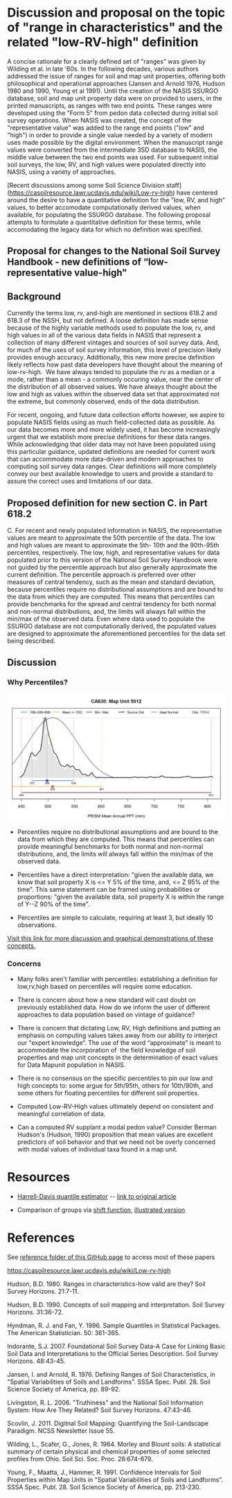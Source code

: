 # Discussion and proposal on the topic of "range in characteristics" and the related "low-RV-high" definition

A concise rationale for a clearly defined set of "ranges" was given by Wilding et al. in late '60s. In the following decades, various authors addressed the issue of ranges for soil and map unit properties, offering both philosophical and operational approaches (Jansen and Arnold 1976, Hudson 1980 and 1990, Young et al 1991). Until the creation of the NASIS SSURGO database, soil and map unit property data were on provided to users, in the printed manuscripts, as ranges with two end points. These ranges were developed using the "Form 5" from pedon data collected during initial soil survey operations. When NASIS was created, the concept of the "representative value" was added to the range end points ("low" and "high") in order to provide a single value needed by a variety of modern uses made possible by the digital environment. When the manuscript range values were converted from the intermediate 3SD database to NASIS, the middle value between the two end points was used. For subsequent initial soil surveys, the low, RV, and high values were populated directly into NASIS, using a variety of approaches.

[Recent discussions among some Soil Science Division staff] (https://casoilresource.lawr.ucdavis.edu/wiki/Low-rv-high) have centered around the desire to have a quantitative definition for the "low, RV, and high" values, to better accomodate computationally derived values, when available, for populating the SSURGO database. The following proposal attempts to formulate a quantitative definition for these terms, while accomodating the legacy data for which no definition was specified. 

## Proposal for changes to the National Soil Survey Handbook - new definitions of “low-representative value-high"

## Background

Currently the terms low, rv, and-high are mentioned in sections 618.2 and 618.3 of the NSSH, but not defined. A loose definition has
made sense because of the highly variable
methods used to populate the low, rv, and high values in all of the various
data fields in NASIS that represent a collection of many different vintages and
sources of soil survey data. And, for much of the uses of soil survey
information, this level of precision likely provides enough accuracy. Additionally,
this new more precise definition likely reflects how past data developers
have thought about the meaning of low-rv-high. 
We have always tended to populate the rv as a median or a mode, rather
than a mean - a commonly occuring value, near the center of the distribution of all observed values. We have always thought
about the low and high as values within the observed data set that approximated
not the extreme, but commonly observed, ends of the data distribution. 

For recent, ongoing, and future data collection efforts however, we aspire to populate
NASIS fields using as much field-collected data as possible. As our data
becomes more and more widely used, it has become increasingly urgent that we
establish more precise definitions for these data ranges. While acknowledging
that older data may not have been populated using this particular guidance,
updated definitions are needed for current work that can accommodate more
data-driven and modern approaches to computing soil survey data ranges. Clear definitions
will more completely convey our best available knowledge to users and provide a
standard to assure the correct uses and limitations of our data.

## Proposed definition for new section C. in Part 618.2

C.	For recent and newly populated information in NASIS, the representative values are meant to approximate the 50th percentile of the data. The low and high values are meant to approximate the 5th- 10th and the 90th-95th percentiles, respectively. The low, high, and representative values for data populated prior to this version of the National Soil Survey Handbook were not guided by the percentile approach but also generally approximate the current definition. The percentile approach is preferred over other measures of central tendency, such as the mean and standard deviation, because percentiles require no distributional assumptions and are bound to the data from which they are computed. This means that percentiles can provide benchmarks for the spread and central tendency for both normal and non-normal distributions, and, the limits will always fall within the min/max of the observed data. Even where data used to populate the SSURGO database are not computationally derived, the populated values are designed to approximate the aforementioned percentiles for the data set being described.

## Discussion

### Why Percentiles?

![](figures/CA630-5012-MAP-example.png)

* Percentiles require no distributional assumptions and are bound to the data from which they are computed. This means that percentiles can provide meaningful benchmarks for both normal and non-normal distributions, and, the limits will always fall within the min/max of the observed data.

* Percentiles have a direct interpretation: "given the available data, we know that soil property X is <= Y 5% of the time, and, <= Z 95% of the time". This same statement can be framed using probabilities or proportions: "given the available data, soil property X is within the range of Y--Z 90% of the time".

* Percentiles are simple to calculate, requiring at least 3, but ideally 10 observations.

[Visit this link for more discussion and graphical demonstrations of these concepts.](https://ncss-tech.github.io/soil-range-in-characteristics/why-percentiles.html) 

### Concerns

* Many folks aren't familiar with percentiles: establishing a definition for low,rv,high based on percentiles will require some education.

* There is concern about how a new standard will cast doubt on previously established data. How do we inform the user of
different approaches to data population based on vintage of guidance?

* There is concern that dictating Low, RV, High definitions and putting an emphasis on computing values takes away from our ability to interject our "expert knowledge“. The use of the word “approximate” is meant to accommodate the incorporation of  the field knowledge of soil properties and map unit concepts in the determination of exact values for Data Mapunit population in NASIS.

* There is no consensus on the specific percentiles to pin our low and high concepts to: some argue for 5th/95th, others for 10th/90th, and some others for floating percentiles for different soil properties.

* Computed Low-RV-High values ultimately depend on consistent and meaningful correlation of data.

* Can a computed RV supplant a modal pedon value? Consider Berman Hudson's (Hudson, 1990) proposition that mean values are excellent 
predictors of soil behavior and that we need not be overly concerned with modal values of individual taxa found in a map unit.

# Resources

 * [Harrell-Davis quantile estimator](https://garstats.wordpress.com/2016/06/09/the-harrell-davis-quantile-estimator/) -- [link to original article](https://www.jstor.org/stable/2335999?seq=1#page_scan_tab_contents)
 
 * Comparison of groups via [shift function](https://garstats.wordpress.com/2016/07/12/shift-function/), [illustrated version](https://garstats.wordpress.com/2017/02/04/shift-function-illustration/)
 

# References

See [reference folder of this GitHub page](https://github.com/ncss-tech/soil-range-in-characteristics/tree/master/references) to access most of these papers

https://casoilresource.lawr.ucdavis.edu/wiki/Low-rv-high

Hudson, B.D. 1980. Ranges in characteristics-how valid are they? Soil Survey Horizons. 21:7-11.

Hudson, B.D. 1990. Concepts of soil mapping and interpretation. Soil Survey Horizons. 31:36-72.

Hyndman, R. J. and Fan, Y. 1996. Sample Quantiles in Statistical Packages. The American Statistician. 50: 361-365.

Indorante, S.J. 2007. Foundational Soil Survey Data-A Case for Linking Basic Soil Data and Interpretations to the Official Series Description. Soil Survey Horizons. 48:43-45.

Jansen, I. and Arnold, R. 1976. Defining Ranges of Soil Characteristics, in "Spatial Variabilities of Soils and Landforms". SSSA Spec. Publ. 28. Soil Science Society of America, pp. 89-92.

Livingston, R. L. 2006. "Truthiness" and the National Soil Information System: How Are They Related? Soil Survey Horizons. 47:43-46.

Scovlin, J. 2011. Digitnal Soil Mapping: Quantifying the Soil-Landscape Paradigm. NCSS Newsletter Issue 55.

Wilding, L., Scafer, G., Jones, R. 1964. Morley and Blount soils: A statistical summary of certain physical and chemical properties of some selected profiles from Ohio. Soil Sci. Soc. Proc. 28:674-679.

Young, F., Maatta, J., Hammer, R. 1991. Confidence Intervals for Soil Properties within Map Units in "Spatial Variabilities of Soils and Landforms". SSSA Spec. Publ. 28. Soil Science Society of America, pp. 213-230.

